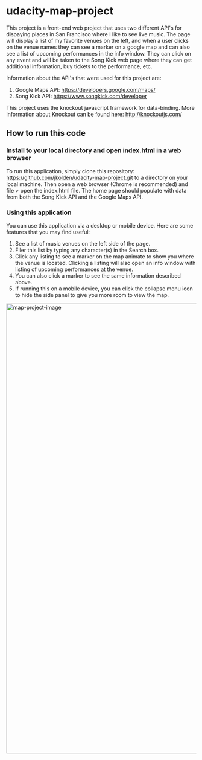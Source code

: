 # udacity-map-project

This project is a front-end web project that uses two different API's for dispaying places in San Francisco where I like to see live music. The page will display a list of my favorite venues on the left, and when a user clicks on the venue names they can see a marker on a google map and can also see a list of upcoming performances in the info window. They can click on any event and will be taken to the Song Kick web page where they can get additional information, buy tickets to the performance, etc.

Information about the API's that were used for this project are:
1. Google Maps API: https://developers.google.com/maps/
2. Song Kick API: https://www.songkick.com/developer

This project uses the knockout javascript framework for data-binding. More information about Knockout can be found here: http://knockoutjs.com/

## How to run this code

### Install to your local directory and open index.html in a web browser

To run this application, simply clone this repository: https://github.com/jkolden/udacity-map-project.git to a directory on your local machine. Then open a web browser (Chrome is recommended) and file > open the index.html file. The home page should populate with data from both the Song Kick API and the Google Maps API. 

### Using this application

You can use this application via a desktop or mobile device. Here are some features that you may find useful:

1. See a list of music venues on the left side of the page.
2. Filer this list by typing any character(s) in the Search box.
3. Click any listing to see a marker on the map animate to show you where the venue is located. Clicking a listing will also open an info window with listing of upcoming performances at the venue.
4. You can also click a marker to see the same information described above.
5. If running this on a mobile device, you can click the collapse menu icon to hide the side panel to give you more room to view the map.

<img width="1193" alt="map-project-image" src="https://user-images.githubusercontent.com/21246211/39089936-af5fd89e-4586-11e8-8521-e87de4a0383e.png">
